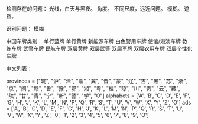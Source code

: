 检测存在的问题：
光线，白天与黑夜。
角度。
不同尺度，远近问题。
模糊。
遮挡。

识别问题：
模糊

中国车牌类别：
 单行蓝牌
 单行黄牌
 新能源车牌
 白色警用车牌
 使馆/港澳车牌
 教练车牌
 武警车牌
 民航车牌
 双层黄牌
 双层武警
 双层军牌
 双层农用车牌
 双层个性化车牌

中文列表：

provinces = ["皖", "沪", "津", "渝", "冀", "晋", "蒙", "辽", "吉", "黑", "苏", "浙", "京", "闽", "赣", "鲁", "豫", "鄂", "湘", "粤", "桂", "琼", "川", "贵", "云", "藏", "陕", "甘", "青", "宁", "新", "警", "学", "O"]
alphabets = ['A', 'B', 'C', 'D', 'E', 'F', 'G', 'H', 'J', 'K', 'L', 'M', 'N', 'P', 'Q', 'R', 'S', 'T', 'U', 'V', 'W',
             'X', 'Y', 'Z', 'O']
ads = ['A', 'B', 'C', 'D', 'E', 'F', 'G', 'H', 'J', 'K', 'L', 'M', 'N', 'P', 'Q', 'R', 'S', 'T', 'U', 'V', 'W', 'X',
       'Y', 'Z', '0', '1', '2', '3', '4', '5', '6', '7', '8', '9', 'O']
